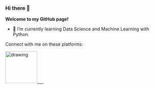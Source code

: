 ### Hi there 👋

**Welcome to my GitHub page!**

- 🌱 I’m currently learning Data Science and Machine Learning with Python.


Connect with me on these platforms:

<a href="https://www.linkedin.com/in/rishav-sharma-23rvs/"><img src="https://res.cloudinary.com/importdata/image/upload/v1595012354/linkedin_t9qiwy.png" alt="drawing" width="100"/> &nbsp;&nbsp;&nbsp;&nbsp;
